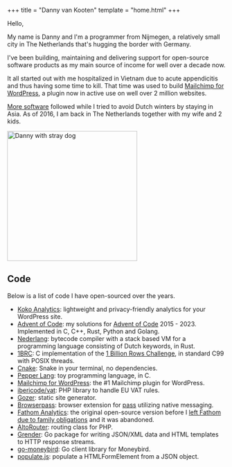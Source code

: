 +++
title = "Danny van Kooten"
template = "home.html"
+++

Hello,

My name is Danny and I'm a programmer from Nijmegen, a relatively small city in The Netherlands that's hugging the border with Germany.

I've been building, maintaining and delivering support for open-source software products as my main source of income for well over a decade now.

It all started out with me hospitalized in Vietnam due to acute appendicitis and thus having some time to kill. That time was used to build <a href="https://www.mc4wp.com/">Mailchimp for WordPress</a>, a plugin now in active use on well over 2 million websites.

[More software](/projects/) followed while I tried to avoid Dutch winters by staying in Asia. As of 2016, I am back in The Netherlands together with my wife and 2 kids.

<img src="/img/danny-rico.jpg" alt="Danny with stray dog" loading="lazy" width="300" height="300" />

## Code

Below is a list of code I have open-sourced over the years.

- [Koko Analytics](https://www.kokoanalytics.com/): lightweight and privacy-friendly analytics for your WordPress site.
- [Advent of Code](https://github.com/dannyvankooten/advent-of-code): my solutions for [Advent of Code](https://adventofcode.com/2023/about) 2015 - 2023. Implemented in C, C++, Rust, Python and Golang.
- [Nederlang](https://github.com/dannyvankooten/nederlang): bytecode compiler with a stack based VM for a programming language consisting of Dutch keywords, in Rust.
- [1BRC](https://github.com/dannyvankooten/1brc): C implementation of the [1 Billion Rows Challenge](/blog/2024/1brc/), in standard C99 with POSIX threads.
- [Cnake](https://github.com/dannyvankooten/cnake): Snake in your terminal, no dependencies.
- [Pepper Lang](https://github.com/dannyvankooten/pepper-lang): toy programming language, in C.
- [Mailchimp for WordPress](https://mc4wp.com/): the #1 Mailchimp plugin for WordPress.
- [ibericode/vat](https://github.com/ibericode/vat): PHP library to handle EU VAT rules.
- [Gozer](https://github.com/dannyvankooten/gozer): static site generator.
- [Browserpass](https://github.com/browserpass/browserpass-extension): browser extension for [pass](https://www.passwordstore.org/) utilizing native messaging.
- [Fathom Analytics](https://github.com/usefathom/fathom): the original open-source version before I [left Fathom due to family obligations](https://www.dannyvankooten.com/blog/2019/stepping-down-fathom-maintainer/) and it was abandoned.
- [AltoRouter](https://github.com/dannyvankooten/AltoRouter/): routing class for PHP.
- [Grender](https://github.com/dannyvankooten/grender): Go package for writing JSON/XML data and HTML templates to HTTP response streams.
- [go-moneybird](https://github.com/dannyvankooten/moneybird-go): Go client library for Moneybird.
- [populate.js](https://github.com/dannyvankooten/populate.js): populate a HTMLFormElement from a JSON object.


